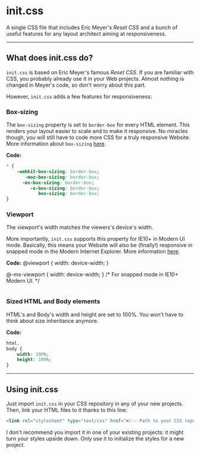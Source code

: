 init.css
========

A single CSS file that includes Eric Meyer's *Reset CSS* and a bunch of useful features for any layout architect aiming at responsiveness.

***

## What does init.css do?

`init.css` is based on Eric Meyer's famous *Reset CSS*. If you are familiar with CSS, you probably already use it in your Web projects. Almost nothing is changed in Meyer's code, so don't worry about this part.

However, `init.css` adds a few features for responsiveness:

### Box-sizing

The `box-sizing` property is set to `border-box` for every HTML element. This renders your layout easier to scale and to make it responsive. No miracles though, you will still have to code more CSS for a truly responsive Website. More information about `box-sizing` [here](http://css-tricks.com/box-sizing/).

**Code:**

```css
* {
	-webkit-box-sizing: border-box;
	   -moz-box-sizing: border-box;
      -ms-box-sizing: border-box;
	     -o-box-sizing: border-box;
	        box-sizing: border-box;
}
```

### Viewport

The viewport's width matches the viewers's device's width.

More importantly, `init.css` supports this property for IE10+ in Modern UI mode. Basically, this means your Website will also be (finally!) responsive in snapped mode in the Modern Internet Explorer. More information [here](http://timkadlec.com/2012/10/ie10-snap-mode-and-responsive-design/).

**Code:**
@viewport { width: device-width; }

@-ms-viewport { width: device-width; } /* For snapped mode in IE10+ Modern UI. */
```css

```

### Sized HTML and Body elements

HTML's and Body's width and height are set to 100%. You won't have to think about size inheritance anymore.

**Code:**

```css
html,
body {
	width: 100%;
	height: 100%;
}
```

***

## Using init.css

Just import `init.css` in your CSS repository in any of your new projects. Then, link your HTML files to it thanks to this line:

```html
<link rel="stylesheet" type="text/css" href="<!-- Path to your CSS repository -->/init.css">
```

I don't recommend you import it in one of your existing projects: it might turn your styles upside down. Only use it to initialize the styles for a new project.

